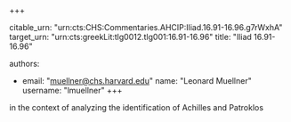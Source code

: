 +++


citable_urn: "urn:cts:CHS:Commentaries.AHCIP:Iliad.16.91-16.96.g7rWxhA"
target_urn: "urn:cts:greekLit:tlg0012.tlg001:16.91-16.96"
title: "Iliad 16.91-16.96"

authors:
- email: "muellner@chs.harvard.edu"
  name: "Leonard Muellner"
  username: "lmuellner"
+++

<p>in the context of analyzing the identification of Achilles and Patroklos</p>